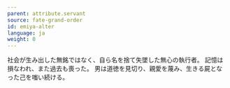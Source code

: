 ```yaml
---
parent: attribute.servant
source: fate-grand-order
id: emiya-alter
language: ja
weight: 0
---
```


社会が生み出した無銘ではなく、自ら名を捨て失墜した無心の執行者。
記憶は損なわれ、また過去も喪った。
男は道徳を見切り、親愛を蔑み、生きる屍となった己を嗤い続ける。
